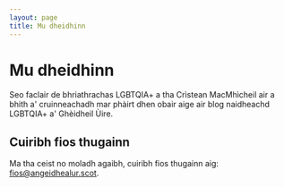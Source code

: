 ```yaml
---
layout: page
title: Mu dheidhinn
---
```


# Mu dheidhinn

Seo faclair de bhriathrachas LGBTQIA+ a tha Crìstean MacMhìcheil air a bhith a' cruinneachadh mar phàirt dhen obair aige air blog naidheachd LGBTQIA+ a' Ghèidheil Ùire.

## Cuiribh fios thugainn

Ma tha ceist no moladh agaibh, cuiribh fios thugainn aig: [fios@angeidhealur.scot](mailto:fios@angeidhealur.scot).
